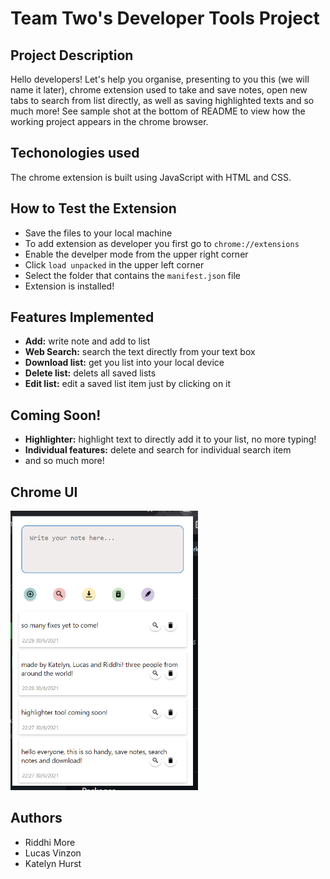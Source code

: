 # Team Two's Developer Tools Project

## Project Description
Hello developers! Let's help you organise, presenting to you this (we will name it later), chrome extension used to take and save notes, open new tabs to search from list directly, as well as saving highlighted texts and so much more!
See sample shot at the bottom of README to view how the working project appears in the chrome browser.

## Techonologies used
The chrome extension is built using JavaScript with HTML and CSS.

## How to Test the Extension
- Save the files to your local machine
- To add extension as developer you first go to `chrome://extensions`
- Enable the develper mode from the upper right corner
- Click `load unpacked` in the upper left corner
- Select the folder that contains the `manifest.json` file
- Extension is installed!


## Features Implemented
- **Add:** write note and add to list
- **Web Search:** search the text directly from your text box
- **Download list:** get you list into your local device
- **Delete list:** delets all saved lists
- **Edit list:** edit a saved list item just by clicking on it

## Coming Soon!
- **Highlighter:** highlight text to directly add it to your list, no more typing!
- **Individual features:** delete and search for individual search item
- and so much more!

## Chrome UI
<img src ="images/sample.PNG" width="300"/>


## Authors
- Riddhi More
- Lucas Vinzon
- Katelyn Hurst

